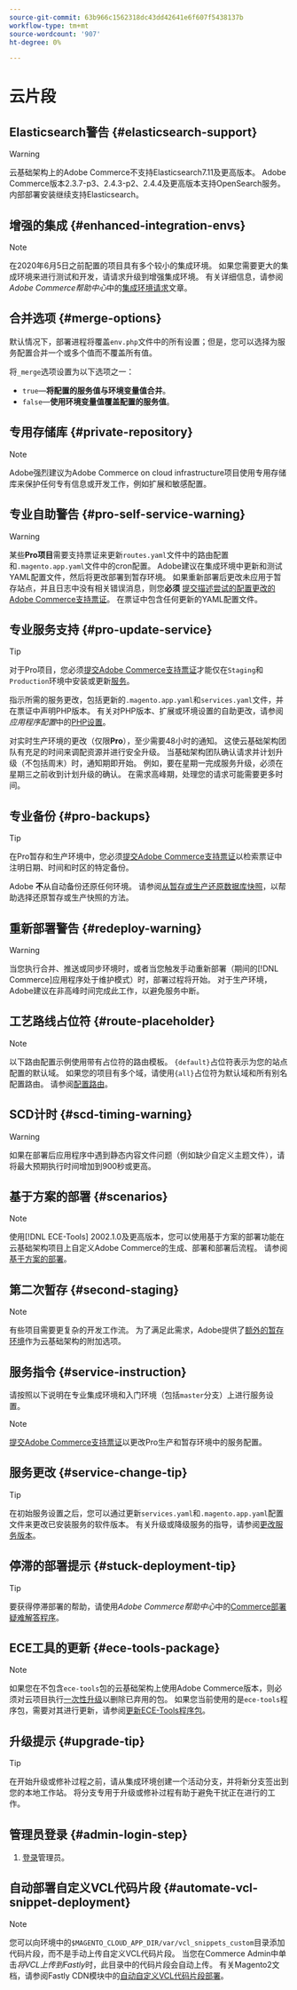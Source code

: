 ```yaml
---
source-git-commit: 63b966c1562318dc43dd42641e6f607f5438137b
workflow-type: tm+mt
source-wordcount: '907'
ht-degree: 0%

---
```

# 云片段

## Elasticsearch警告 {#elasticsearch-support}

>[!WARNING]
>
>云基础架构上的Adobe Commerce不支持Elasticsearch7.11及更高版本。 Adobe Commerce版本2.3.7-p3、2.4.3-p2、2.4.4及更高版本支持OpenSearch服务。 内部部署安装继续支持Elasticsearch。

## 增强的集成 {#enhanced-integration-envs}

>[!NOTE]
>
>在2020年6月5日之前配置的项目具有多个较小的集成环境。 如果您需要更大的集成环境来进行测试和开发，请请求升级到增强集成环境。 有关详细信息，请参阅&#x200B;_Adobe Commerce帮助中心_&#x200B;中的[集成环境请求](https://experienceleague.adobe.com/docs/commerce-knowledge-base/kb/announcements/commerce-announcements/integration-environment-enhancement-request-pro-and-starter.html)文章。

## 合并选项 {#merge-options}

默认情况下，部署进程将覆盖`env.php`文件中的所有设置；但是，您可以选择为服务配置合并一个或多个值而不覆盖所有值。

将`_merge`选项设置为以下选项之一：

- `true`—**将配置的服务值与环境变量值合并**。
- `false`—**使用环境变量值覆盖配置的服务值**。

## 专用存储库 {#private-repository}

>[!NOTE]
>
>Adobe强烈建议为Adobe Commerce on cloud infrastructure项目使用专用存储库来保护任何专有信息或开发工作，例如扩展和敏感配置。

## 专业自助警告 {#pro-self-service-warning}

>[!WARNING]
>
>某些&#x200B;**Pro项目**&#x200B;需要支持票证来更新`routes.yaml`文件中的路由配置和`.magento.app.yaml`文件中的cron配置。 Adobe建议在集成环境中更新和测试YAML配置文件，然后将更改部署到暂存环境。 如果重新部署后更改未应用于暂存站点，并且日志中没有相关错误消息，则您&#x200B;**必须** [提交描述尝试的配置更改的Adobe Commerce支持票证](https://experienceleague.adobe.com/docs/commerce-knowledge-base/kb/help-center-guide/magento-help-center-user-guide.html#submit-ticket)。 在票证中包含任何更新的YAML配置文件。

## 专业服务支持 {#pro-update-service}

>[!TIP]
>
>对于Pro项目，您必须[提交Adobe Commerce支持票证](https://experienceleague.adobe.com/docs/commerce-knowledge-base/kb/help-center-guide/magento-help-center-user-guide.html#submit-ticket)才能仅在`Staging`和`Production`环境中安装或更新[服务](https://experienceleague.adobe.com/docs/commerce-cloud-service/user-guide/configure/service/services-yaml.html)。
>
>指示所需的服务更改，包括更新的`.magento.app.yaml`和`services.yaml`文件，并在票证中声明PHP版本。 有关对PHP版本、扩展或环境设置的自助更改，请参阅&#x200B;_应用程序配置_&#x200B;中的[PHP设置](https://experienceleague.adobe.com/docs/commerce-cloud-service/user-guide/configure/app/php-settings.html)。
>
>对实时生产环境的更改（仅限&#x200B;**Pro**），至少需要48小时的通知。 这使云基础架构团队有充足的时间来调配资源并进行安全升级。 当基础架构团队确认请求并计划升级（不包括周末）时，通知期即开始。 例如，要在星期一完成服务升级，必须在星期三之前收到计划升级的确认。 在需求高峰期，处理您的请求可能需要更多时间。

## 专业备份 {#pro-backups}

>[!TIP]
>
>在Pro暂存和生产环境中，您必须[提交Adobe Commerce支持票证](https://experienceleague.adobe.com/docs/commerce-knowledge-base/kb/help-center-guide/magento-help-center-user-guide.html#submit-ticket)以检索票证中注明日期、时间和时区的特定备份。
>
>Adobe **不**&#x200B;从自动备份还原任何环境。 请参阅[从暂存或生产还原数据库快照](https://experienceleague.adobe.com/docs/commerce-knowledge-base/kb/how-to/restore-a-db-snapshot-from-staging-or-production.html)，以帮助选择还原暂存或生产快照的方法。

## 重新部署警告 {#redeploy-warning}

>[!WARNING]
>
>当您执行合并、推送或同步环境时，或者当您触发手动重新部署（期间的[!DNL Commerce]应用程序处于维护模式）时，部署过程将开始。 对于生产环境，Adobe建议在非高峰时间完成此工作，以避免服务中断。

## 工艺路线占位符 {#route-placeholder}

>[!NOTE]
>
>以下路由配置示例使用带有占位符的路由模板。 `{default}`占位符表示为您的站点配置的默认域。 如果您的项目有多个域，请使用`{all}`占位符为默认域和所有别名配置路由。 请参阅[配置路由](/help/cloud-guide/routes/routes-yaml.md)。

## SCD计时 {#scd-timing-warning}

>[!WARNING]
>
>如果在部署后应用程序中遇到静态内容文件问题（例如缺少自定义主题文件），请将最大预期执行时间增加到900秒或更高。

## 基于方案的部署 {#scenarios}

>[!NOTE]
>
>使用[!DNL ECE-Tools] 2002.1.0及更高版本，您可以使用基于方案的部署功能在云基础架构项目上自定义Adobe Commerce的生成、部署和部署后流程。 请参阅[基于方案的部署](/help/cloud-guide/deploy/scenario-based.md)。

## 第二次暂存 {#second-staging}

>[!NOTE]
>
>有些项目需要更复杂的开发工作流。 为了满足此需求，Adobe提供了[额外的暂存环境](/help/cloud-guide/test/second-staging.md)作为云基础架构的附加选项。

## 服务指令 {#service-instruction}

请按照以下说明在专业集成环境和入门环境（包括`master`分支）上进行服务设置。

>[!NOTE]
>
>[提交Adobe Commerce支持票证](https://experienceleague.adobe.com/docs/commerce-knowledge-base/kb/help-center-guide/magento-help-center-user-guide.html#submit-ticket)以更改Pro生产和暂存环境中的服务配置。

## 服务更改 {#service-change-tip}

>[!TIP]
>
>在初始服务设置之后，您可以通过更新`services.yaml`和`.magento.app.yaml`配置文件来更改已安装服务的软件版本。 有关升级或降级服务的指导，请参阅[更改服务版本](/help/cloud-guide/services/services-yaml.md#change-service-version)。

## 停滞的部署提示 {#stuck-deployment-tip}

>[!TIP]
>
>要获得停滞部署的帮助，请使用&#x200B;_Adobe Commerce帮助中心_&#x200B;中的[Commerce部署疑难解答程序](https://experienceleague.adobe.com/docs/commerce-knowledge-base/kb/troubleshooting/deployment/magento-deployment-troubleshooter.html)。

## ECE工具的更新 {#ece-tools-package}

>[!NOTE]
>
>如果您在不包含`ece-tools`包的云基础架构上使用Adobe Commerce版本，则必须对云项目执行[一次性升级](/help/cloud-guide/dev-tools/install-package.md)以删除已弃用的包。 如果您当前使用的是`ece-tools`程序包，需要对其进行更新，请参阅[更新ECE-Tools程序包](/help/cloud-guide/dev-tools/update-package.md)。

## 升级提示 {#upgrade-tip}

>[!TIP]
>
>在开始升级或修补过程之前，请从集成环境创建一个活动分支，并将新分支签出到您的本地工作站。 将分支专用于升级或修补过程有助于避免干扰正在进行的工作。

<!-- Fastly-related snippets begin -->

## 管理员登录 {#admin-login-step}

1. [登录](/help/get-started/onboarding.md#access-your-admin-panel)管理员。

## 自动部署自定义VCL代码片段 {#automate-vcl-snippet-deployment}

>[!NOTE]
>
>您可以向环境中的`$MAGENTO_CLOUD_APP_DIR/var/vcl_snippets_custom`目录添加代码片段，而不是手动上传自定义VCL代码片段。 当您在Commerce Admin中单击&#x200B;_将VCL上传到Fastly_&#x200B;时，此目录中的代码片段会自动上传。 有关Magento2文档，请参阅Fastly CDN模块中的[自动自定义VCL代码片段部署](https://github.com/fastly/fastly-magento2/blob/master/Documentation/Guides/CUSTOM-VCL-SNIPPETS.md#automated-custom-vcl-snippets-deployment)。

<!-- Fastly-related snippets end -->
